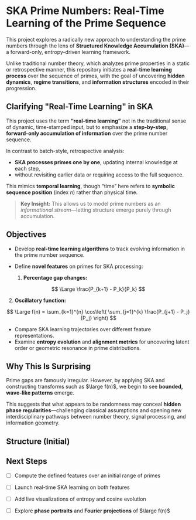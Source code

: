 
# SKA Prime Numbers: Real-Time Learning of the Prime Sequence

This project explores a radically new approach to understanding the prime numbers through the lens of **Structured Knowledge Accumulation (SKA)**—a forward-only, entropy-driven learning framework.

Unlike traditional number theory, which analyzes prime properties in a static or retrospective manner, this repository initiates a **real-time learning process** over the sequence of primes, with the goal of uncovering **hidden dynamics**, **regime transitions**, and **information structures** encoded in their progression.

## Clarifying "Real-Time Learning" in SKA

This project uses the term **“real-time learning”** not in the traditional sense of dynamic, time-stamped input, but to emphasize a **step-by-step, forward-only accumulation of information** over the prime number sequence.

In contrast to batch-style, retrospective analysis:

- **SKA processes primes one by one**, updating internal knowledge at each step,
- without revisiting earlier data or requiring access to the full sequence.

This mimics **temporal learning**, though “time” here refers to **symbolic sequence position** (index $n$) rather than physical time.

> **Key Insight:** This allows us to model prime numbers as an *informational stream*—letting structure emerge purely through accumulation.



##  Objectives

- Develop **real-time learning algorithms** to track evolving information in the prime number sequence.
- Define **novel features** on primes for SKA processing:

  1. **Percentage gap changes:**

$$
\Large \frac{P_{k+1} - P_k}{P_k}
$$

  2. **Oscillatory function:**

$$
\Large f(n) = \sum_{k=1}^{n} \cos\left( \sum_{j=1}^{k} \frac{P_{j+1} - P_j}{P_j} \right)
$$



- Compare SKA learning trajectories over different feature representations.
- Examine **entropy evolution** and **alignment metrics** for uncovering latent order or geometric resonance in prime distributions.


##  Why This Is Surprising

Prime gaps are famously irregular. However, by applying SKA and constructing transforms such as $\large f(n)$, we begin to see **bounded, wave-like patterns** emerge.

This suggests that what appears to be randomness may conceal **hidden phase regularities**—challenging classical assumptions and opening new interdisciplinary pathways between number theory, signal processing, and information geometry.



##  Structure (Initial)




## Next Steps

* [ ] Compute the defined features over an initial range of primes
* [ ] Launch real-time SKA learning on both features
* [ ] Add live visualizations of entropy and cosine evolution
* [ ] Explore **phase portraits** and **Fourier projections** of $\large f(n)$



